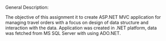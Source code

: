 General Description: 

The objective of this assignment it to create ASP.NET MVC application for managing travel orders with a focus on design of data structure and interaction with the data. 
Application was created in .NET platform, data was fetched from MS SQL Server with using ADO.NET. 
